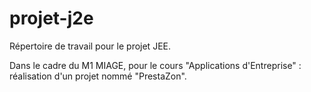 # projet-j2e
Répertoire de travail pour le projet JEE.

Dans le cadre du M1 MIAGE, pour le cours "Applications d'Entreprise" : réalisation d'un projet nommé
"PrestaZon".

